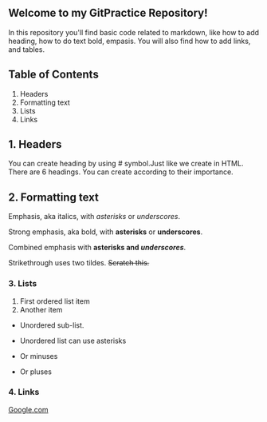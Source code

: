 ## Welcome to my GitPractice Repository!
In this repository you'll find basic code related to markdown, like how to add heading, how to do text bold, empasis. You will also find how to add links, and tables.

## Table of Contents
1. Headers
2. Formatting text
3. Lists
4. Links


  
## 1. Headers
You can create heading by using # symbol.Just like we create in HTML. There are 6 headings. You can create according to their importance.

## 2. Formatting text
Emphasis, aka italics, with *asterisks* or _underscores_.

Strong emphasis, aka bold, with **asterisks** or __underscores__.

Combined emphasis with **asterisks and _underscores_**.

Strikethrough uses two tildes. ~~Scratch this.~~

### 3. Lists
1. First ordered list item
2. Another item
  * Unordered sub-list.
  
* Unordered list can use asterisks
- Or minuses
+ Or pluses

### 4. Links
[Google.com](https://www.google.com)

